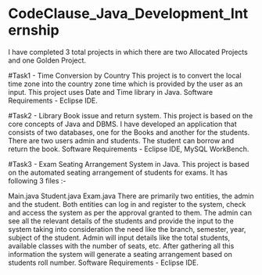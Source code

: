 # CodeClause_Java_Development_Internship

I have completed 3 total projects in which there are two Allocated Projects and one Golden Project.

#Task1 - Time Conversion by Country
This project is to convert the local time zone into the country zone time which is provided by the user as an input. This project uses Date and Time library in Java.
Software Requirements - Eclipse IDE. 

#Task2 - Library Book issue and return system.
This project is based on the core concepts of Java and DBMS. I have developed an application that consists of two databases, one for the Books and another for the students. There are two users admin and students. The student can borrow and return the book.
Software Requirements - Eclipse IDE, MySQL WorkBench.

#Task3 - Exam Seating Arrangement System in Java. 
This project is based on the automated seating arrangement of students for exams. It has following 3 files :-

Main.java
Student.java
Exam.java
There are primarily two entities, the admin and the student. Both entities can log in and register to the system, check and access the system as per the approval granted to them. The admin can see all the relevant details of the students and provide the input to the system taking into consideration the need like the branch, semester, year, subject of the student. Admin will input details like the total students, available classes with the number of seats, etc. After gathering all this information the system will generate a seating arrangement based on students roll number.
Software Requirements - Eclipse IDE.

